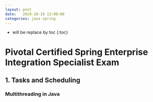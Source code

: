 ```yaml
---
layout: post
date:   2019-10-10 13:00:00
categories: java spring
---
```

* will be replace by toc
{:toc}


# Pivotal Certified Spring Enterprise Integration Specialist Exam

## 1. Tasks and Scheduling

### Multithreading in Java